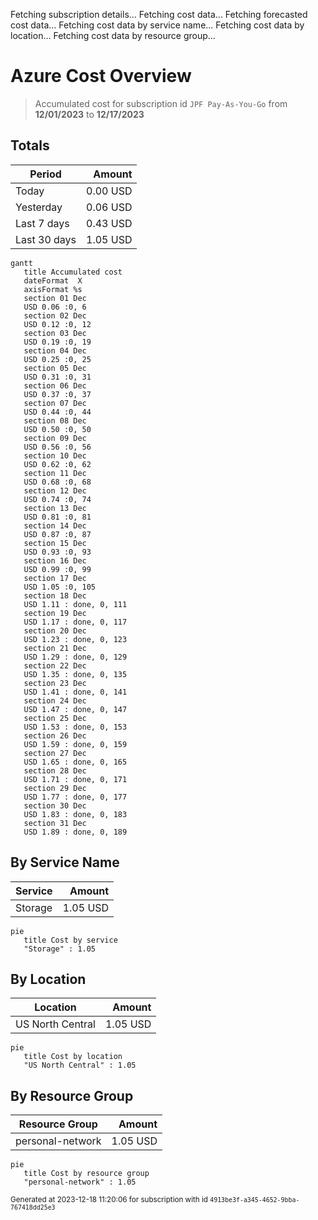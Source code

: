 Fetching subscription details...
Fetching cost data...
Fetching forecasted cost data...
Fetching cost data by service name...
Fetching cost data by location...
Fetching cost data by resource group...
# Azure Cost Overview

> Accumulated cost for subscription id `JPF Pay-As-You-Go` from **12/01/2023** to **12/17/2023**

## Totals

|Period|Amount|
|---|---:|
|Today|0.00 USD|
|Yesterday|0.06 USD|
|Last 7 days|0.43 USD|
|Last 30 days|1.05 USD|

```mermaid
gantt
   title Accumulated cost
   dateFormat  X
   axisFormat %s
   section 01 Dec
   USD 0.06 :0, 6
   section 02 Dec
   USD 0.12 :0, 12
   section 03 Dec
   USD 0.19 :0, 19
   section 04 Dec
   USD 0.25 :0, 25
   section 05 Dec
   USD 0.31 :0, 31
   section 06 Dec
   USD 0.37 :0, 37
   section 07 Dec
   USD 0.44 :0, 44
   section 08 Dec
   USD 0.50 :0, 50
   section 09 Dec
   USD 0.56 :0, 56
   section 10 Dec
   USD 0.62 :0, 62
   section 11 Dec
   USD 0.68 :0, 68
   section 12 Dec
   USD 0.74 :0, 74
   section 13 Dec
   USD 0.81 :0, 81
   section 14 Dec
   USD 0.87 :0, 87
   section 15 Dec
   USD 0.93 :0, 93
   section 16 Dec
   USD 0.99 :0, 99
   section 17 Dec
   USD 1.05 :0, 105
   section 18 Dec
   USD 1.11 : done, 0, 111
   section 19 Dec
   USD 1.17 : done, 0, 117
   section 20 Dec
   USD 1.23 : done, 0, 123
   section 21 Dec
   USD 1.29 : done, 0, 129
   section 22 Dec
   USD 1.35 : done, 0, 135
   section 23 Dec
   USD 1.41 : done, 0, 141
   section 24 Dec
   USD 1.47 : done, 0, 147
   section 25 Dec
   USD 1.53 : done, 0, 153
   section 26 Dec
   USD 1.59 : done, 0, 159
   section 27 Dec
   USD 1.65 : done, 0, 165
   section 28 Dec
   USD 1.71 : done, 0, 171
   section 29 Dec
   USD 1.77 : done, 0, 177
   section 30 Dec
   USD 1.83 : done, 0, 183
   section 31 Dec
   USD 1.89 : done, 0, 189
```

## By Service Name

|Service|Amount|
|---|---:|
|Storage|1.05 USD|

```mermaid
pie
   title Cost by service
   "Storage" : 1.05
```

## By Location

|Location|Amount|
|---|---:|
|US North Central|1.05 USD|

```mermaid
pie
   title Cost by location
   "US North Central" : 1.05
```

## By Resource Group

|Resource Group|Amount|
|---|---:|
|personal-network|1.05 USD|

```mermaid
pie
   title Cost by resource group
   "personal-network" : 1.05
```

<sup>Generated at 2023-12-18 11:20:06 for subscription with id `4913be3f-a345-4652-9bba-767418dd25e3`</sup>
